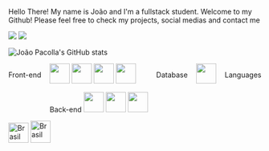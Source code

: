 Hello There! 
My name is João and I'm a fullstack student. Welcome to my Github!
Please feel free to check my projects, social medias and contact me

  <a href = "mailto:joaopaulostradioto@gmail.com"><img src="https://img.shields.io/badge/-Gmail-%23333?style=for-the-badge&logo=gmail&logoColor=white" target="_blank"></a>
  <a href="https://www.linkedin.com/in/joaopaulostradiotopacolla/" target="_blank"><img src="https://img.shields.io/badge/-LinkedIn-%230077B5?style=for-the-badge&logo=linkedin&logoColor=white" target="_blank"></a>


![João Pacolla's GitHub stats](https://github-readme-stats.vercel.app/api?username=fanfufa&show_icons=true&theme=transparent)

                                                    
<div style="display: flex; flex-wrap: wrap; justify-content: space-between;">

Front-end
  <div>
    <img src="https://cdn.jsdelivr.net/gh/devicons/devicon/icons/html5/html5-original.svg" width="40px">
    <img src="https://cdn.jsdelivr.net/gh/devicons/devicon/icons/css3/css3-original.svg" width="40px">
    <img src="https://cdn.jsdelivr.net/gh/devicons/devicon/icons/figma/figma-original.svg" width="40px">
    <img src="https://cdn.jsdelivr.net/gh/devicons/devicon/icons/bootstrap/bootstrap-original.svg" width="40px">
  

Back-end
    <img src="https://cdn.jsdelivr.net/gh/devicons/devicon/icons/csharp/csharp-original.svg" width="40px">
    <img src="https://cdn.jsdelivr.net/gh/devicons/devicon/icons/java/java-original-wordmark.svg" width="40px">
    <img src="https://cdn.jsdelivr.net/gh/devicons/devicon/icons/python/python-original.svg" width="40px">
  </div>
  
Database
  <div>
    <img src="https://cdn.jsdelivr.net/gh/devicons/devicon/icons/mysql/mysql-original.svg" width="40px">
  </div>
  
Languages
  <div>
    <img src="https://cdn-icons-png.flaticon.com/512/2412/2412385.png" alt="Brasil" width="40px" height="40px">
    <img src="https://files.softicons.com/download/internet-cons/flag-icons-by-custom-icon-design/png/256/United-States-Flag.png" alt="Brasil" width="40px" height="44px">
  </div>

</div>

